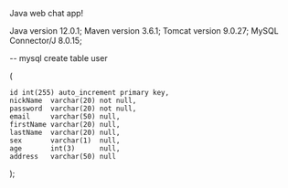 Java web chat app!

Java version 12.0.1;
Maven version 3.6.1;
Tomcat version 9.0.27;
MySQL Connector/J 8.0.15;



-- mysql 
create table user

(

    id int(255) auto_increment primary key,
    nickName  varchar(20) not null,
    password  varchar(20) not null,
    email     varchar(50) null,
    firstName varchar(20) null,
    lastName  varchar(20) null,
    sex       varchar(1)  null,
    age       int(3)      null,
    address   varchar(50) null
);

